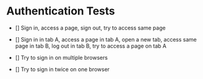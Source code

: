 # Authentication Tests

- [] Sign in, access a page, sign out, try to access same page

- [] Sign in in tab A, access a page in tab A, open a new tab, access same page in tab B, log out in tab B, try to access a page on tab A

- [] Try to sign in on multiple browsers

- [] Try to sign in twice on one browser
